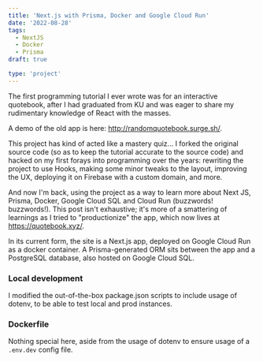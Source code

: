 ```yaml
---
title: 'Next.js with Prisma, Docker and Google Cloud Run'
date: '2022-08-28'
tags:
  - NextJS
  - Docker
  - Prisma
draft: true

type: 'project'
---
```


The first programming tutorial I ever wrote was for an interactive quotebook, after I had graduated from KU and was eager to share my rudimentary knowledge of React with the masses.

A demo of the old app is here: http://randomquotebook.surge.sh/.

This project has kind of acted like a mastery quiz... I forked the original source code (so as to keep the tutorial accurate to the source code) and hacked on my first forays into programming over the years: rewriting the project to use Hooks, making some minor tweaks to the layout, improving the UX, deploying it on Firebase with a custom domain, and more.

And now I'm back, using the project as a way to learn more about Next JS, Prisma, Docker, Google Cloud SQL and Cloud Run (buzzwords! buzzwords!). This post isn't exhaustive; it's more of a smattering of learnings as I tried to "productionize" the app, which now lives at https://quotebook.xyz/.

In its current form, the site is a Next.js app, deployed on Google Cloud Run as a docker container. A Prisma-generated ORM sits between the app and a PostgreSQL database, also hosted on Google Cloud SQL.

### Local development

I modified the out-of-the-box package.json scripts to include usage of dotenv, to be able to test local and prod instances.

### Dockerfile

Nothing special here, aside from the usage of dotenv to ensure usage of a `.env.dev` config file.
